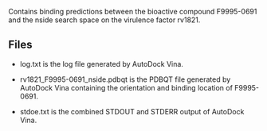 Contains binding predictions between the bioactive compound F9995-0691 and the nside search space on the virulence factor rv1821.

## Files

- log.txt is the log file generated by AutoDock Vina.

- rv1821_F9995-0691_nside.pdbqt is the PDBQT file generated by AutoDock Vina containing the orientation and binding location of F9995-0691.

- stdoe.txt is the combined STDOUT and STDERR output of AutoDock Vina.

